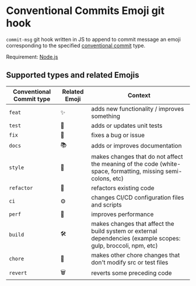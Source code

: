 # Conventional Commits Emoji git hook

`commit-msg` git hook written in JS to append to commit message an emoji corresponding to the specified [conventional commit](https://www.conventionalcommits.org/en/v1.0.0/) type.

Requirement: [Node.js](https://nodejs.org/en/)

## Supported types and related Emojis

| Conventional Commit type | Related Emoji | Context |
| ------------------------ | ------------- | ------- |
| `feat`                   | ✨            | adds new functionality / improves something |
| `test`                   | 🧪            | adds or updates unit tests |
| `fix`                    | 🐛            | fixes a bug or issue |
| `docs`                   | 📚            | adds or improves documentation |
| `style`                  | 💎            | makes changes that do not affect the meaning of the code (white-space, formatting, missing semi-colons, etc) |
| `refactor`               | 🔨            | refactors existing code |
| `ci`                     | ⚙️            | changes CI/CD configuration files and scripts |
| `perf`                   | 🚀            | improves performance |
| `build`                  | 🛠            | makes changes that affect the build system or external dependencies (example scopes: gulp, broccoli, npm, etc) |
| `chore`                  | 🧹            | makes other chore changes that don't modify src or test files |
| `revert`                 | 🗑             | reverts some preceding code |
